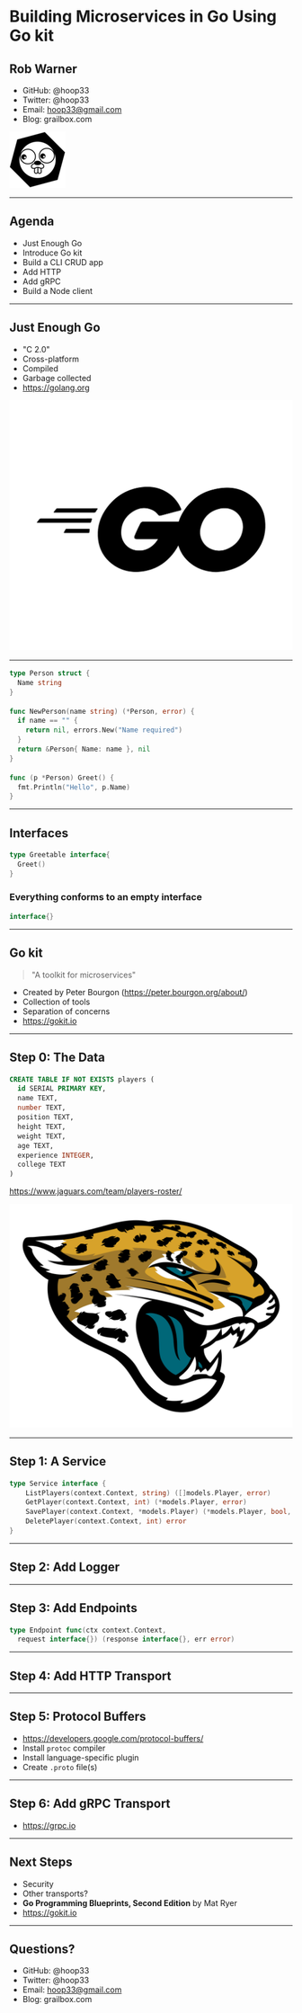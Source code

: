 # Building Microservices in Go Using Go kit

## Rob Warner

* GitHub: @hoop33
* Twitter: @hoop33
* Email: hoop33@gmail.com
* Blog: grailbox.com

![right,fit,filtered](gokit-logo-header.png)

---

## Agenda

* Just Enough Go
* Introduce Go kit
* Build a CLI CRUD app
* Add HTTP
* Add gRPC
* Build a Node client

---

## Just Enough Go

* "C 2.0"
* Cross-platform
* Compiled
* Garbage collected
* https://golang.org

![right,filtered](Go-Logo_Black.png)

---

```go
type Person struct {
  Name string
}

func NewPerson(name string) (*Person, error) {
  if name == "" {
    return nil, errors.New("Name required")
  }
  return &Person{ Name: name }, nil
}

func (p *Person) Greet() {
  fmt.Println("Hello", p.Name)
}
```

---

## Interfaces

```go
type Greetable interface{
  Greet()
}
```

### Everything conforms to an empty interface

```go
interface{}
```

---

## Go kit

> "A toolkit for microservices"

* Created by Peter Bourgon (https://peter.bourgon.org/about/)
* Collection of tools
* Separation of concerns
* https://gokit.io

---

## Step 0: The Data

```sql
CREATE TABLE IF NOT EXISTS players (
  id SERIAL PRIMARY KEY,
  name TEXT,
  number TEXT,
  position TEXT,
  height TEXT,
  weight TEXT,
  age TEXT,
  experience INTEGER,
  college TEXT
)
```

https://www.jaguars.com/team/players-roster/

![right,fit](jacksonville-jaguars-logo-transparent.png)

---

## Step 1: A Service

```go
type Service interface {
	ListPlayers(context.Context, string) ([]models.Player, error)
	GetPlayer(context.Context, int) (*models.Player, error)
	SavePlayer(context.Context, *models.Player) (*models.Player, bool, error)
	DeletePlayer(context.Context, int) error
}
```

---

## Step 2: Add Logger

--- 

## Step 3: Add Endpoints

```go
type Endpoint func(ctx context.Context, 
  request interface{}) (response interface{}, err error)
```

---

## Step 4: Add HTTP Transport

---

## Step 5: Protocol Buffers

* https://developers.google.com/protocol-buffers/
* Install `protoc` compiler
* Install language-specific plugin
* Create `.proto` file(s)

---

## Step 6: Add gRPC Transport

* https://grpc.io

---

## Next Steps

* Security
* Other transports?
* **Go Programming Blueprints, Second Edition** by Mat Ryer
* https://gokit.io

---

## Questions?

* GitHub: @hoop33
* Twitter: @hoop33
* Email: hoop33@gmail.com
* Blog: grailbox.com
